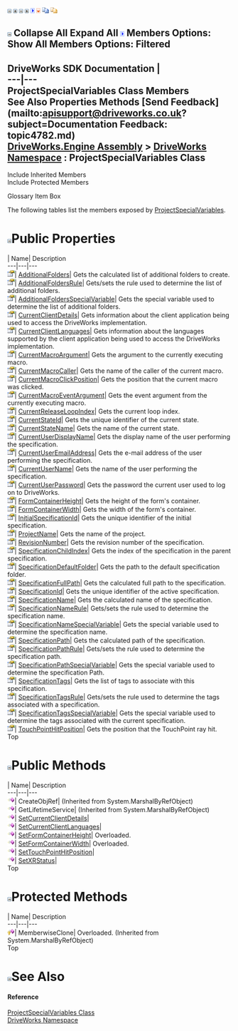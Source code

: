 ![](dotnetimages/collapse.gif) ![](dotnetimages/expand.gif) ![](dotnetimages/collapse.gif) ![](dotnetimages/expand.gif) ![](dotnetimages/drpdown.gif) ![](dotnetimages/drpdown_orange.gif) ![](dotnetimages/copycode.gif) ![](dotnetimages/copycodeHighlight.gif)

![](dotnetimages/collapse.gif) Collapse All Expand All ![](dotnetimages/drpdown.gif) Members Options: Show All  Members Options: Filtered   
---  
DriveWorks SDK Documentation  |   
---|---  
ProjectSpecialVariables Class Members   
See Also Properties Methods [Send Feedback](mailto:apisupport@driveworks.co.uk?subject=Documentation Feedback: topic4782.md)  
[DriveWorks.Engine Assembly](topic2156.md) > [DriveWorks Namespace](topic2159.md) : ProjectSpecialVariables Class  
---  
  
Include Inherited Members    
Include Protected Members  


Glossary Item Box

The following tables list the members exposed by [ProjectSpecialVariables](topic4782.md).

# ![](dotnetimages/collapse.gif)Public Properties

| Name| Description  
---|---|---  
![Public Property](dotnetimages/publicProperty.gif)| [AdditionalFolders](topic4798.md)| Gets the calculated list of additional folders to create.   
![Public Property](dotnetimages/publicProperty.gif)| [AdditionalFoldersRule](topic4799.md)| Gets/sets the rule used to determine the list of additional folders.   
![Public Property](dotnetimages/publicProperty.gif)| [AdditionalFoldersSpecialVariable](topic4800.md)| Gets the special variable used to determine the list of additional folders.   
![Public Property](dotnetimages/publicProperty.gif)| [CurrentClientDetails](topic4801.md)| Gets information about the client application being used to access the DriveWorks implementation.   
![Public Property](dotnetimages/publicProperty.gif)| [CurrentClientLanguages](topic4802.md)| Gets information about the languages supported by the client application being used to access the DriveWorks implementation.   
![Public Property](dotnetimages/publicProperty.gif)| [CurrentMacroArgument](topic4803.md)| Gets the argument to the currently executing macro.   
![Public Property](dotnetimages/publicProperty.gif)| [CurrentMacroCaller](topic4804.md)| Gets the name of the caller of the current macro.   
![Public Property](dotnetimages/publicProperty.gif)| [CurrentMacroClickPosition](topic4805.md)| Gets the position that the current macro was clicked.   
![Public Property](dotnetimages/publicProperty.gif)| [CurrentMacroEventArgument](topic4806.md)| Gets the event argument from the currently executing macro.   
![Public Property](dotnetimages/publicProperty.gif)| [CurrentReleaseLoopIndex](topic4807.md)| Gets the current loop index.   
![Public Property](dotnetimages/publicProperty.gif)| [CurrentStateId](topic4808.md)| Gets the unique identifier of the current state.   
![Public Property](dotnetimages/publicProperty.gif)| [CurrentStateName](topic4809.md)| Gets the name of the current state.   
![Public Property](dotnetimages/publicProperty.gif)| [CurrentUserDisplayName](topic4810.md)| Gets the display name of the user performing the specification.   
![Public Property](dotnetimages/publicProperty.gif)| [CurrentUserEmailAddress](topic4811.md)| Gets the e-mail address of the user performing the specification.   
![Public Property](dotnetimages/publicProperty.gif)| [CurrentUserName](topic4812.md)| Gets the name of the user performing the specification.   
![Public Property](dotnetimages/publicProperty.gif)| [CurrentUserPassword](topic4813.md)| Gets the password the current user used to log on to DriveWorks.   
![Public Property](dotnetimages/publicProperty.gif)| [FormContainerHeight](topic4814.md)| Gets the height of the form's container.   
![Public Property](dotnetimages/publicProperty.gif)| [FormContainerWidth](topic4815.md)| Gets the width of the form's container.   
![Public Property](dotnetimages/publicProperty.gif)| [InitialSpecificationId](topic4816.md)| Gets the unique identifier of the initial specification.   
![Public Property](dotnetimages/publicProperty.gif)| [ProjectName](topic4817.md)| Gets the name of the project.   
![Public Property](dotnetimages/publicProperty.gif)| [RevisionNumber](topic4818.md)| Gets the revision number of the specification.   
![Public Property](dotnetimages/publicProperty.gif)| [SpecificationChildIndex](topic4819.md)| Gets the index of the specification in the parent specification.   
![Public Property](dotnetimages/publicProperty.gif)| [SpecificationDefaultFolder](topic4820.md)| Gets the path to the default specification folder.   
![Public Property](dotnetimages/publicProperty.gif)| [SpecificationFullPath](topic4821.md)| Gets the calculated full path to the specification.   
![Public Property](dotnetimages/publicProperty.gif)| [SpecificationId](topic4822.md)| Gets the unique identifier of the active specification.   
![Public Property](dotnetimages/publicProperty.gif)| [SpecificationName](topic4823.md)| Gets the calculated name of the specification.   
![Public Property](dotnetimages/publicProperty.gif)| [SpecificationNameRule](topic4824.md)| Gets/sets the rule used to determine the specification name.   
![Public Property](dotnetimages/publicProperty.gif)| [SpecificationNameSpecialVariable](topic4825.md)| Gets the special variable used to determine the specification name.   
![Public Property](dotnetimages/publicProperty.gif)| [SpecificationPath](topic4826.md)| Gets the calculated path of the specification.   
![Public Property](dotnetimages/publicProperty.gif)| [SpecificationPathRule](topic4827.md)| Gets/sets the rule used to determine the specification path.   
![Public Property](dotnetimages/publicProperty.gif)| [SpecificationPathSpecialVariable](topic4828.md)| Gets the special variable used to determine the specification Path.   
![Public Property](dotnetimages/publicProperty.gif)| [SpecificationTags](topic4829.md)| Gets the list of tags to associate with this specification.   
![Public Property](dotnetimages/publicProperty.gif)| [SpecificationTagsRule](topic4830.md)| Gets/sets the rule used to determine the tags associated with a specification.   
![Public Property](dotnetimages/publicProperty.gif)| [SpecificationTagsSpecialVariable](topic4831.md)| Gets the special variable used to determine the tags associated with the current specification.   
![Public Property](dotnetimages/publicProperty.gif)| [TouchPointHitPosition](topic4832.md)| Gets the position that the TouchPoint ray hit.   
Top

# ![](dotnetimages/collapse.gif)Public Methods

| Name| Description  
---|---|---  
![Public Method](dotnetimages/publicMethod.gif)| CreateObjRef|  (Inherited from System.MarshalByRefObject)  
![Public Method](dotnetimages/publicMethod.gif)| GetLifetimeService|  (Inherited from System.MarshalByRefObject)  
![Public Method](dotnetimages/publicMethod.gif)| [SetCurrentClientDetails](topic4788.md)|   
![Public Method](dotnetimages/publicMethod.gif)| [SetCurrentClientLanguages](topic4789.md)|   
![Public Method](dotnetimages/publicMethod.gif)| [SetFormContainerHeight](topic4790.md)| Overloaded.   
![Public Method](dotnetimages/publicMethod.gif)| [SetFormContainerWidth](topic4793.md)| Overloaded.   
![Public Method](dotnetimages/publicMethod.gif)| [SetTouchPointHitPosition](topic4796.md)|   
![Public Method](dotnetimages/publicMethod.gif)| [SetXRStatus](topic4797.md)|   
Top

# ![](dotnetimages/collapse.gif)Protected Methods

| Name| Description  
---|---|---  
![Protected Method](dotnetimages/protectedMethod.gif)| MemberwiseClone| Overloaded. (Inherited from System.MarshalByRefObject)  
Top

# ![](dotnetimages/collapse.gif)See Also

#### Reference

[ProjectSpecialVariables Class](topic4782.md)   
[DriveWorks Namespace](topic2159.md)


